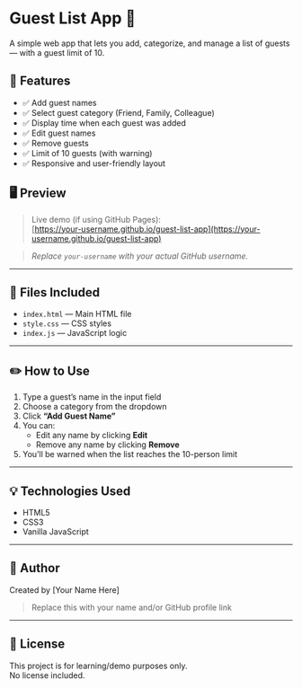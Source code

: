 # Guest List App 🎉

A simple web app that lets you add, categorize, and manage a list of guests — with a guest limit of 10.

## 🚀 Features

- ✅ Add guest names
- ✅ Select guest category (Friend, Family, Colleague)
- ✅ Display time when each guest was added
- ✅ Edit guest names
- ✅ Remove guests
- ✅ Limit of 10 guests (with warning)
- ✅ Responsive and user-friendly layout

## 🖥️ Preview

> Live demo (if using GitHub Pages):  
[https://your-username.github.io/guest-list-app](https://your-username.github.io/guest-list-app)

> _Replace `your-username` with your actual GitHub username._

---

## 📂 Files Included

- `index.html` — Main HTML file
- `style.css` — CSS styles
- `index.js` — JavaScript logic

---

## ✏️ How to Use

1. Type a guest’s name in the input field
2. Choose a category from the dropdown
3. Click **“Add Guest Name”**
4. You can:
   - Edit any name by clicking **Edit**
   - Remove any name by clicking **Remove**
5. You’ll be warned when the list reaches the 10-person limit

---

## 💡 Technologies Used

- HTML5
- CSS3
- Vanilla JavaScript

---

## 📌 Author

Created by [Your Name Here]  
> Replace this with your name and/or GitHub profile link

---

## 📃 License

This project is for learning/demo purposes only.  
No license included.
